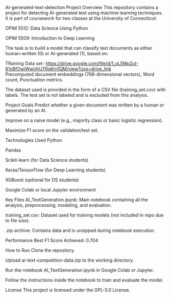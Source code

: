 AI-generated-text-detection
Project Overview
This repository contains a project for detecting AI-generated text using machine learning techniques. It is part of coursework for two classes at the University of Connecticut:

OPIM 5512: Data Science Using Python

OPIM 5509: Introduction to Deep Learning

The task is to build a model that can classify text documents as either human-written (0) or AI-generated (1), based on:

TRaining Data set-  https://drive.google.com/file/d/1_vL5Mp2uI-61xBfOwiWwUHJT6q6rn1QM/view?usp=drive_link  
Precomputed document embeddings (768-dimensional vectors),
Word count,
Punctuation metrics.

The dataset used is provided in the form of a CSV file (training_set.csv) with labels. The test set is not labeled and is excluded from this analysis.

Project Goals
Predict whether a given document was written by a human or generated by an AI.

Improve on a naive model (e.g., majority class or basic logistic regression).

Maximize F1 score on the validation/test set.

Technologies Used
Python

Pandas

Scikit-learn (for Data Science students)

Keras/TensorFlow (for Deep Learning students)

XGBoost (optional for DS students)

Google Colab or local Jupyter environment

Key Files
AI_TextGeneration.ipynb: Main notebook containing all the analysis, preprocessing, modeling, and evaluation.

training_set.csv: Dataset used for training models (not included in repo due to file size).

.zip archive: Contains data and is unzipped during notebook execution.

Performance
Best F1 Score Achieved: 0.704

How to Run
Clone the repository.

Upload ai-text-competition-data.zip to the working directory.

Run the notebook AI_TextGeneration.ipynb in Google Colab or Jupyter.

Follow the instructions inside the notebook to train and evaluate the model.

License
This project is licensed under the GPL-3.0 License.
